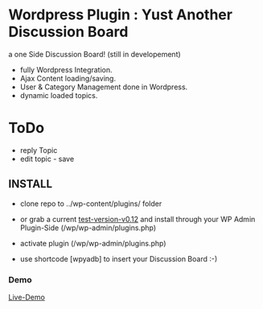 # Wordpress Plugin : Yust Another Discussion Board


a one Side  Discussion Board! (still in developement)

- fully Wordpress Integration.
- Ajax Content loading/saving.
- User & Category Management done in Wordpress.
- dynamic loaded topics.

# ToDo
- reply Topic
- edit topic - save

## INSTALL

- clone repo to ../wp-content/plugins/ folder
- or grab a current [test-version-v0.12] and install through your WP Admin Plugin-Side (/wp/wp-admin/plugins.php)
- activate plugin (/wp/wp-admin/plugins.php)


- use shortcode [wpyadb] to insert your Discussion Board  :-)

### Demo

[Live-Demo]

[Live-Demo]:http://dbk3r.spdns.de/wp/index.php/forum/
[test-version-v0.12]:http://dbk3r.spdns.de/dl/wp-yadb.zip
